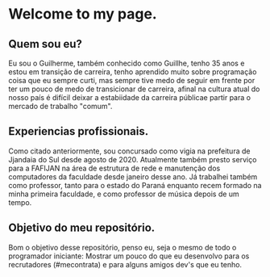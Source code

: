 # Welcome to my page.

## Quem sou eu?

Eu sou o Guilherme, também conhecido como Guillhe, tenho 35 anos e estou em transição de carreira, tenho aprendido muito sobre programação coisa que eu sempre curti, mas sempre tive medo de seguir em frente por ter um pouco de medo de transicionar de carreira, afinal na cultura atual do nosso país é difícil deixar a estabiidade da carreira públicae partir para o mercado de trabalho "comum".

## Experiencias profissionais.

Como citado anteriormente, sou concursado como vigia na prefeitura de Jjandaia do Sul desde agosto de 2020.
Atualmente também presto serviço para a FAFIJAN na área de estrutura de rede e manutenção dos computadores da faculdade desde janeiro desse ano.
Já trabalhei também como professor, tanto para o estado do Paraná enquanto recem formado na minha primeira faculdade, e como professor de música depois de um tempo.

## Objetivo do meu repositório.

Bom o objetivo desse repositório, penso eu, seja o mesmo de todo o programador iniciante: 
Mostrar um pouco do que eu desenvolvo para os recrutadores (#mecontrata) e para alguns amigos dev's que eu tenho.
